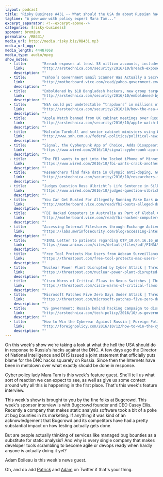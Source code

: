 ```yaml
---
layout: podcast
title: "Risky Business #431 -- What should the USA do about Russian hacks?"
tagline: "A pow-wow with policy expert Mara Tam..."
excerpt_separator: <!--excerpt-above-->
categories: [risky-business]
sponsor: bromium
permalink: /RB431/
media_url: http://media.risky.biz/RB431.mp3
media_url_ogg: 
media_length: 44487068
media_type: audio/mpeg
show_notes:
  - title:       "Breach exposes at least 58 million accounts, includes names, jobs, and more | Ars Technica"
    link:        "http://arstechnica.com/security/2016/10/breach-exposes-at-least-58-million-accounts-includes-names-jobs-and-more/"
    description: ""
  - title:       "Yahoo’s Government Email Scanner Was Actually a Secret Hacking Tool | Motherboard"
    link:        "http://motherboard.vice.com/read/yahoo-government-email-scanner-was-actually-a-secret-hacking-tool"
    description: ""
  - title:       "Emboldened by $1B Bangladesh hackers, new group targets SWIFT users | Ars Technica"
    link:        "http://arstechnica.com/security/2016/10/emboldened-by-1b-bangladesh-hackers-new-group-targets-swift-users/"
    description: ""
  - title:       "NSA could put undetectable “trapdoors” in millions of crypto keys | Ars Technica"
    link:        "http://arstechnica.com/security/2016/10/how-the-nsa-could-put-undetectable-trapdoors-in-millions-of-crypto-keys/"
    description: ""
  - title:       "Apple Watch banned from UK cabinet meetings over Russian hacker fears | Ars Technica"
    link:        "http://arstechnica.com/security/2016/10/apple-watch-banned-uk-cabinet-meetings-russian-hackers/"
    description: ""
  - title:       "Malcolm Turnbull and senior cabinet ministers using WhatsApp could pose security risk: experts"
    link:        "http://www.smh.com.au/federal-politics/political-news/malcolm-turnbull-and-senior-cabinet-ministers-using-whatsapp-could-pose-security-risk-experts-20161012-gs0cuj.html"
    description: ""
  - title:       "Signal, the Cypherpunk App of Choice, Adds Disappearing Messages | WIRED"
    link:        "https://www.wired.com/2016/10/signal-cypherpunk-app-choice-adds-disappearing-messages/"
    description: ""
  - title:       "The FBI wants to get into the locked iPhone of Minnesota ISIS attacker Dahir Adan | WIRED"
    link:        "https://www.wired.com/2016/10/fbi-wants-crack-another-dead-terrorists-locked-iphone/"
    description: ""
  - title:       "Researchers find fake data in Olympic anti-doping, Guccifer 2.0 Clinton dumps | Ars Technica"
    link:        "http://arstechnica.com/security/2016/10/researchers-find-fake-data-in-olympic-anti-doping-guccifer-2-0-clinton-dumps/"
    description: ""
  - title:       "Judges Question Ross Ulbricht’s Life Sentence in Silk Road Appeal | WIRED"
    link:        "https://www.wired.com/2016/10/judges-question-ulbrichts-life-sentence-silk-road-appeal/"
    description: ""
  - title:       "You Can Get Busted For Allegedly Running Fake Dark Web Markets | Motherboard"
    link:        "http://motherboard.vice.com/read/fbi-busts-alleged-dark-web-scammer"
    description: ""
  - title:       "FBI Hacked Computers in Australia as Part of Global Child Porn Sting | Motherboard"
    link:        "http://motherboard.vice.com/read/fbi-hacked-computers-in-australia-as-part-of-global-child-porn-sting"
    description: ""
  - title:       "Accessing Internal Fileshares through Exchange ActiveSync"
    link:        "https://labs.mwrinfosecurity.com/blog/accessing-internal-fileshares-through-exchange-activesync"
    description: ""
  - title:       "FINAL Letter to patients regarding OTP_10.04.16.16_WEB VERSION.PDF"
    link:        "https://www.animas.com/sites/default/files/pdf/FINAL%20Letter%20to%20patients%20regarding%20OTP_10.04.16.16_WEB%20VERSION.PDF"
    description: ""
  - title:       "Free Tool Protects Mac Users from Webcam Surveillance | Threatpost | The first stop for security news"
    link:        "https://threatpost.com/free-tool-protects-mac-users-from-webcam-surveillance/121154/"
    description: ""
  - title:       "Nuclear Power Plant Disrupted by Cyber Attack | Threatpost | The first stop for security news"
    link:        "https://threatpost.com/nuclear-power-plant-disrupted-by-cyber-attack/121216/"
    description: ""
  - title:       "Cisco Warns of Critical Flaws in Nexus Switches | Threatpost | The first stop for security news"
    link:        "https://threatpost.com/cisco-warns-of-critical-flaws-in-nexus-switches/121164/"
    description: ""
  - title:       "Microsoft Patches Five Zero Days Under Attack | Threatpost | The first stop for security news"
    link:        "https://threatpost.com/microsoft-patches-five-zero-days-under-attack/121211/"
    description: ""
  - title:       "US government: Russia behind hacking campaign to disrupt US elections | Ars Technica"
    link:        "http://arstechnica.com/tech-policy/2016/10/us-government-russia-behind-hacking-campaign-to-disrupt-us-elections/"
    description: ""
  - title:       "How to Win the Cyberwar Against Russia | Foreign Policy"
    link:        "http://foreignpolicy.com/2016/10/12/how-to-win-the-cyber-war-against-russia/"
    description: ""
---
```

On this week's show we're taking a look at what the hell the USA should do in response to Russia's hacks against the DNC. A few days ago the Director of National Intelligence and DHS issued a joint statement that officially puts blame for the DNC hacks squarely on Russia. Since then the Internets have been in meltdown over what exactly should be done in response.

Cyber policy lady Mara Tam is this week's feature guest. She'll tell us what sort of reaction we can expect to see, as well as give us some context around why all this is happening in the first place. That's this week's feature interview.

This week's show is brought to you by the fine folks at Bugcrowd. This week's sponsor interview is with Bugcrowd founder and CEO Casey Ellis. Recently a company that makes static analysis software took a bit of a poke at bug bounties in its marketing. If anything it was kind of an acknowledgement that Bugcrowd and its competitors have had a pretty substantial impact on how testing actually gets done.

But are people actually thinking of services like managed bug bounties as a substitute for static analysis? And why is every single company that makes developer tools scrambling to become agile or devops ready when hardly anyone is actually doing it yet?

Adam Boileau is this week's news guest.

Oh, and do add [Patrick](https://twitter.com/riskybusiness) and [Adam](https://twitter.com/metlstorm) on Twitter if that's your thing.